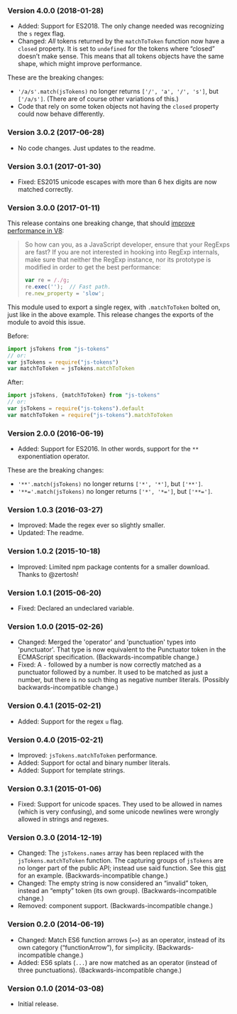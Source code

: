 ### Version 4.0.0 (2018-01-28)

- Added: Support for ES2018. The only change needed was recognizing the `s`
  regex flag.
- Changed: _All_ tokens returned by the `matchToToken` function now have a
  `closed` property. It is set to `undefined` for the tokens where “closed”
  doesn’t make sense. This means that all tokens objects have the same shape,
  which might improve performance.

These are the breaking changes:

- `'/a/s'.match(jsTokens)` no longer returns `['/', 'a', '/', 's']`, but
  `['/a/s']`. (There are of course other variations of this.)
- Code that rely on some token objects not having the `closed` property could
  now behave differently.

### Version 3.0.2 (2017-06-28)

- No code changes. Just updates to the readme.

### Version 3.0.1 (2017-01-30)

- Fixed: ES2015 unicode escapes with more than 6 hex digits are now matched
  correctly.

### Version 3.0.0 (2017-01-11)

This release contains one breaking change, that should [improve performance in
V8][v8-perf]:

> So how can you, as a JavaScript developer, ensure that your RegExps are fast?
> If you are not interested in hooking into RegExp internals, make sure that
> neither the RegExp instance, nor its prototype is modified in order to get the
> best performance:
>
> ```js
> var re = /./g;
> re.exec('');  // Fast path.
> re.new_property = 'slow';
> ```

This module used to export a single regex, with `.matchToToken` bolted
on, just like in the above example. This release changes the exports of
the module to avoid this issue.

Before:

```js
import jsTokens from "js-tokens"
// or:
var jsTokens = require("js-tokens")
var matchToToken = jsTokens.matchToToken
```

After:

```js
import jsTokens, {matchToToken} from "js-tokens"
// or:
var jsTokens = require("js-tokens").default
var matchToToken = require("js-tokens").matchToToken
```

### Version 2.0.0 (2016-06-19)

- Added: Support for ES2016. In other words, support for the `**` exponentiation
  operator.

These are the breaking changes:

- `'**'.match(jsTokens)` no longer returns `['*', '*']`, but `['**']`.
- `'**='.match(jsTokens)` no longer returns `['*', '*=']`, but `['**=']`.

### Version 1.0.3 (2016-03-27)

- Improved: Made the regex ever so slightly smaller.
- Updated: The readme.

### Version 1.0.2 (2015-10-18)

- Improved: Limited npm package contents for a smaller download. Thanks to
  @zertosh!

### Version 1.0.1 (2015-06-20)

- Fixed: Declared an undeclared variable.

### Version 1.0.0 (2015-02-26)

- Changed: Merged the 'operator' and 'punctuation' types into 'punctuator'. That
  type is now equivalent to the Punctuator token in the ECMAScript
  specification. (Backwards-incompatible change.)
- Fixed: A `-` followed by a number is now correctly matched as a punctuator
  followed by a number. It used to be matched as just a number, but there is no
  such thing as negative number literals. (Possibly backwards-incompatible
  change.)

### Version 0.4.1 (2015-02-21)

- Added: Support for the regex `u` flag.

### Version 0.4.0 (2015-02-21)

- Improved: `jsTokens.matchToToken` performance.
- Added: Support for octal and binary number literals.
- Added: Support for template strings.

### Version 0.3.1 (2015-01-06)

- Fixed: Support for unicode spaces. They used to be allowed in names (which is
  very confusing), and some unicode newlines were wrongly allowed in strings and
  regexes.

### Version 0.3.0 (2014-12-19)

- Changed: The `jsTokens.names` array has been replaced with the
  `jsTokens.matchToToken` function. The capturing groups of `jsTokens` are no
  longer part of the public API; instead use said function. See this [gist] for
  an example. (Backwards-incompatible change.)
- Changed: The empty string is now considered an “invalid” token, instead an
  “empty” token (its own group). (Backwards-incompatible change.)
- Removed: component support. (Backwards-incompatible change.)

### Version 0.2.0 (2014-06-19)

- Changed: Match ES6 function arrows (`=>`) as an operator, instead of its own
  category (“functionArrow”), for simplicity. (Backwards-incompatible change.)
- Added: ES6 splats (`...`) are now matched as an operator (instead of three
  punctuations). (Backwards-incompatible change.)

### Version 0.1.0 (2014-03-08)

- Initial release.

[gist]: https://gist.github.com/lydell/be49dbf80c382c473004
[v8-perf]: http://v8project.blogspot.se/2017/01/speeding-up-v8-regular-expressions.html

